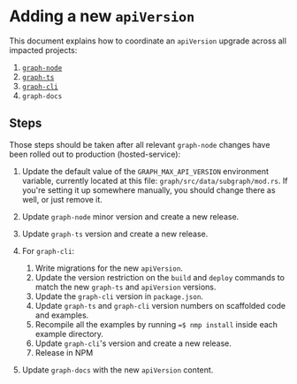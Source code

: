 # Adding a new `apiVersion`

This document explains how to coordinate an `apiVersion` upgrade
across all impacted projects:

1.  [`graph-node`](https:github.com/graphprotocol/graph-node)
2.  [`graph-ts`](https:github.com/graphprotocol/graph-ts)
3.  [`graph-cli`](https:github.com/graphprotocol/graph-cli)
4.  `graph-docs`

## Steps

Those steps should be taken after all relevant `graph-node` changes
have been rolled out to production (hosted-service):

1. Update the default value of the `GRAPH_MAX_API_VERSION` environment
   variable, currently located at this file: `graph/src/data/subgraph/mod.rs`.
   If you're setting it up somewhere manually, you should change there
   as well, or just remove it.

2.  Update `graph-node` minor version and create a new release.

3.  Update `graph-ts` version and create a new release.

4.  For `graph-cli`:

    1.  Write migrations for the new `apiVersion`.
    2.  Update the version restriction on the `build` and `deploy`
        commands to match the new `graph-ts` and `apiVersion` versions.
    3.  Update the `graph-cli` version in `package.json`.
    4.  Update `graph-ts` and `graph-cli` version numbers on scaffolded code and examples.
    5.  Recompile all the examples by running `=$ nmp install` inside
        each example directory.
    6.  Update `graph-cli`\'s version and create a new release.
    7.  Release in NPM

5.  Update `graph-docs` with the new `apiVersion` content.
